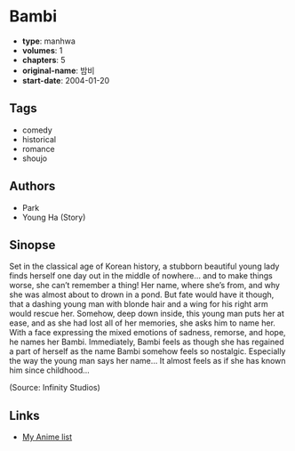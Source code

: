 # Bambi

-   **type**: manhwa
-   **volumes**: 1
-   **chapters**: 5
-   **original-name**: 밤비
-   **start-date**: 2004-01-20

## Tags

-   comedy
-   historical
-   romance
-   shoujo

## Authors

-   Park
-   Young Ha (Story)

## Sinopse

Set in the classical age of Korean history, a stubborn beautiful young lady finds herself one day out in the middle of nowhere… and to make things worse, she can’t remember a thing! Her name, where she’s from, and why she was almost about to drown in a pond. But fate would have it though, that a dashing young man with blonde hair and a wing for his right arm would rescue her. Somehow, deep down inside, this young man puts her at ease, and as she had lost all of her memories, she asks him to name her. With a face expressing the mixed emotions of sadness, remorse, and hope, he names her Bambi. Immediately, Bambi feels as though she has regained a part of herself as the name Bambi somehow feels so nostalgic. Especially the way the young man says her name… It almost feels as if she has known him since childhood...

(Source: Infinity Studios)

## Links

-   [My Anime list](https://myanimelist.net/manga/1870/Bambi)
